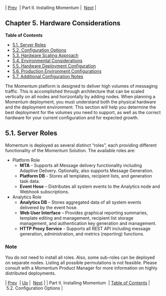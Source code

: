 | [Prev](p.installing)  | Part II. Installing Momentum |  [Next](hardware.config_options) |
## Chapter 5. Hardware Considerations
**Table of Contents**

* [5.1\. Server Roles](hardware.requirements#hardware.server_roles)
* [5.2\. Configuration Options](hardware.config_options)
* [5.3\. Hardware Scaling Approach](hardware.scaling)
* [5.4\. Environmental Considerations](hardware.environmental)
* [5.5\. Hardware Deployment Configuration](hardware.config)
* [5.6\. Production Environment Configurations](production.config)
* [5.7\. Additional Configuration Notes](addl.config.notes)

The Momentum platform is designed to deliver high volumes of messaging traffic. This is accomplished through architecture that can be scaled vertically on all nodes and horizontally by adding nodes. When planning a Momentum deployment, you must understand both the physical hardware and the deployment environment. This section will help you determine the best deployment for the volumes you need to support, as well as the correct hardware for your current configuration and for expected growth.
## 5.1. Server Roles
Momentum is deployed as several distinct “roles”, each providing different functionality of the Momentum Solution. The available roles are:
*   Platform Role
    *   **MTA** - Supports all Message delivery functionality including Adaptive Delivery. Optionally, also supports Message Generation.
    *   **Platform DB**    - Stores all templates, recipient lists, and generation task data.
    *   **Event Hose**      – Distributes all system events to the Analytics node and Webhook subscriptions.
*   Analytics Role
    *   **Analytics DB**    – Stores aggregated data of all system events delivered by the event hose.
    *   **Web User Interface**                – Provides graphical reporting summaries, template editing and management, recipient list storage management, and authentication key generation and management.
    *   **HTTP Proxy Service**               - Supports all REST API including message generation, administration, and metrics (reporting) functions.
### Note
You do not need to install all roles. Also, some sub-roles can be deployed on separate nodes. Listing all possible permutations is not feasible. Please consult with a Momentum Product Manager for more information on highly distributed deployments.

| [Prev](p.installing)  | [Up](p.installing) |  [Next](hardware.config_options) |
| Part II. Installing Momentum  | [Table of Contents](index) |  5.2. Configuration Options |
